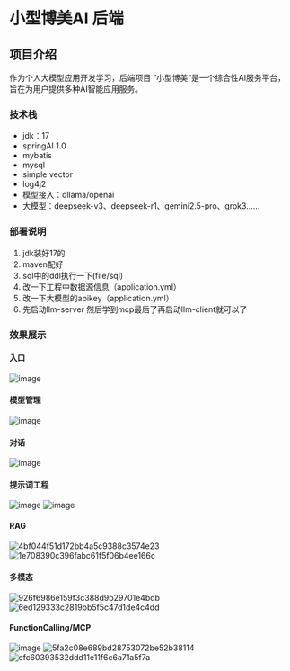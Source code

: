 # 小型博美AI 后端

## 项目介绍

作为个人大模型应用开发学习，后端项目
”小型博美“是一个综合性AI服务平台，旨在为用户提供多种AI智能应用服务。

### 技术栈

 - jdk：17
 - springAI 1.0
 - mybatis
 - mysql
 - simple vector
 - log4j2
 - 模型接入：ollama/openai
 - 大模型：deepseek-v3、deepseek-r1、gemini2.5-pro、grok3......

### 部署说明
1. jdk装好17的
2. maven配好
3. sql中的ddl执行一下(file/sql)
4. 改一下工程中数据源信息（application.yml）
5. 改一下大模型的apikey（application.yml）
6. 先启动llm-server 然后学到mcp最后了再启动llm-client就可以了


### 效果展示
#### 入口
![image](https://github.com/user-attachments/assets/987ad65d-f246-4e67-9f09-8e491c947a23)

#### 模型管理

![image](https://github.com/user-attachments/assets/d5f1daef-7dcf-4fe3-a3c8-2e49db01b3ab)

#### 对话
![image](https://github.com/user-attachments/assets/9c0d212a-66b3-4cb9-a4a3-d2ecc8e35707)

#### 提示词工程
![image](https://github.com/user-attachments/assets/07a37e9b-0fd4-42fd-bd86-353ef832d91a)
![image](https://github.com/user-attachments/assets/332c2c00-ce5c-416a-a858-5a6f632dbf20)

#### RAG
![4bf044f51d172bb4a5c9388c3574e23](https://github.com/user-attachments/assets/0f468406-0c3a-47d7-8ba9-d27626467c1b)
![1e708390c396fabc61f5f06b4ee166c](https://github.com/user-attachments/assets/c050e26e-165c-4c9f-b27f-dd0379fc63ec)

#### 多模态
![926f6986e159f3c388d9b29701e4bdb](https://github.com/user-attachments/assets/72084cf7-1188-4135-89d8-5cce627eaf40)
![6ed129333c2819bb5f5c47d1de4c4dd](https://github.com/user-attachments/assets/fdeef08b-b457-4790-b5fc-f15364004e7a)


#### FunctionCalling/MCP
![image](https://github.com/user-attachments/assets/c6938bb9-b4df-4430-bbd9-e2be13a83c72)
![5fa2c08e689bd28753072be52b38114](https://github.com/user-attachments/assets/287a3a20-cc95-4a4f-8b75-49198bcc00a6)
![efc60393532ddd11e11f6c6a71a5f7a](https://github.com/user-attachments/assets/634fffdd-3cbf-453d-862c-c91bf42c0cc6)

